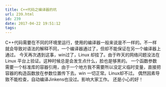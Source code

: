 ```yaml
---
title: C++代码之编译器的坑
url: 239.html
id: 239
date: 2017-04-22 19:51:12
tags:
---
```


C++代码需要在不同的环境里运行，使用的编译器一般来说是不一样的。不一样就会导致对语法的解释不同，一个编译器通过了，但却不能保证在另一个编译器上通过。 今天再次遇到这事，win过了，Linux 却挂了。由于昨天的网络问题没法在Linux 平台上验证。这种时候总是会发生点什么，脸也是够黑的。 一个函数参数需要一个标准库的容器引用，由于一个地方我不需要所以没定义临时变量，直接把容器的构造函数放在参数位置传下去。win 一切正常。Linux却不过。 偶然因素导致不能检查，自动编译Jinkens也没过。影响大家工作。 还是小心的好！